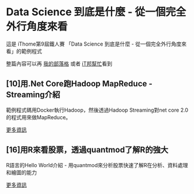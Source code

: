 ﻿# Data Science 到底是什麼 - 從一個完全外行角度來看

這是 iThome第9屆鐵人賽 「Data Science 到底是什麼 - 從一個完全外行角度來看」的範例程式

整篇內容可以再 [我的部落格](http://blog.alantsai.net/search/label/%E3%80%8CData%20Science%20%E5%88%B0%E5%BA%95%E6%98%AF%E4%BB%80%E9%BA%BC%E5%BE%9E%E4%B8%80%E5%80%8B%E5%AE%8C%E5%85%A8%E5%A4%96%E8%A1%8C%E8%A7%92%E5%BA%A6%E4%BE%86%E7%9C%8B%E3%80%8D) 或者 [iT邦幫忙](https://ithelp.ithome.com.tw/users/20083151/ironman/1494)看到


## [10]用.Net Core跑Hadoop MapReduce - Streaming介紹

範例程式碼用Docker執行Hadoop，然後透過Hadoop Streaming對net core 2.0的程式用來做MapReduce。

[更多資訊](src/chapter-10-dotnet-mapreduce/)

## [16]用R來看股票，透過quantmod了解R的強大

R語言的Hello World介紹 - 用quantmod來分析股票快速了解R在分析、資料處理和繪圖的能力

[更多資訊](src/chapter-16-r-quantmod-intro/)